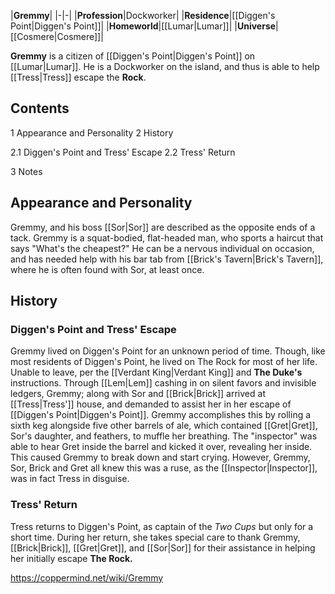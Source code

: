 |**Gremmy**|
|-|-|
|**Profession**|Dockworker|
|**Residence**|[[Diggen's Point\|Diggen's Point]]|
|**Homeworld**|[[Lumar\|Lumar]]|
|**Universe**|[[Cosmere\|Cosmere]]|

**Gremmy** is a citizen of [[Diggen's Point\|Diggen's Point]] on [[Lumar\|Lumar]]. He is a Dockworker on the island, and thus is able to help [[Tress\|Tress]] escape the **Rock**.

## Contents

1 Appearance and Personality
2 History

2.1 Diggen's Point and Tress' Escape
2.2 Tress' Return


3 Notes


## Appearance and Personality
Gremmy, and his boss [[Sor\|Sor]] are described as the opposite ends of a tack. Gremmy is a squat-bodied, flat-headed man, who sports a haircut that says "What's the cheapest?" He can be a nervous individual on occasion, and has needed help with his bar tab from [[Brick's Tavern\|Brick's Tavern]], where he is often found with Sor, at least once.

## History
### Diggen's Point and Tress' Escape
Gremmy lived on Diggen's Point for an unknown period of time. Though, like most residents of Diggen's Point, he lived on The Rock for most of her life. Unable to leave, per the [[Verdant King\|Verdant King]] and **The Duke's** instructions.
Through [[Lem\|Lem]] cashing in on silent favors and invisible ledgers, Gremmy; along with Sor and [[Brick\|Brick]] arrived at [[Tress\|Tress']] house, and demanded to assist her in her escape of [[Diggen's Point\|Diggen's Point]]. Gremmy accomplishes this by rolling a sixth keg alongside five other barrels of ale, which contained [[Gret\|Gret]], Sor's daughter, and feathers, to muffle her breathing. The "inspector" was able to hear Gret inside the barrel and kicked it over, revealing her inside. This caused Gremmy to break down and start crying. However, Gremmy, Sor, Brick and Gret all knew this was a ruse, as the [[Inspector\|Inspector]], was in fact Tress in disguise.

### Tress' Return
Tress returns to Diggen's Point, as captain of the *Two Cups* but only for a short time. During her return, she takes special care to thank Gremmy, [[Brick\|Brick]], [[Gret\|Gret]], and [[Sor\|Sor]] for their assistance in helping her initially escape **The Rock.**



https://coppermind.net/wiki/Gremmy